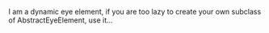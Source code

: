 I am a dynamic eye element, if you are too lazy to create your own subclass of AbstractEyeElement, use it...